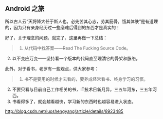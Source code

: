
## Android 之旅

所以古人云“天将降大任于斯人也，必先苦其心志，劳其筋骨，饿其体肤”是有道理的，因为只有亲身经历过一些磨难后得到的东西才是真实的！

好了，关于理念的问题，就完了，这里再做一下总结：

>1. 从代码中找答案——Read The Fucking Source Code。
2. 以不变应万变——坚持看一个版本的代码直至理清它的骨架和脉络。

此外，对于看书，老罗有一些观点，供大家参考：
>1. 书不是要用的时候才去看的，要养成经常看书、终身学习的习惯。
2. 不要只看与目前自己工作相关的书，IT技术日新月异，三五年河东，三五年河西。
3. 书看得多了，就会越看越快，学习新的东西时也越容易进入状态。



http://blog.csdn.net/luoshengyang/article/details/8923485
